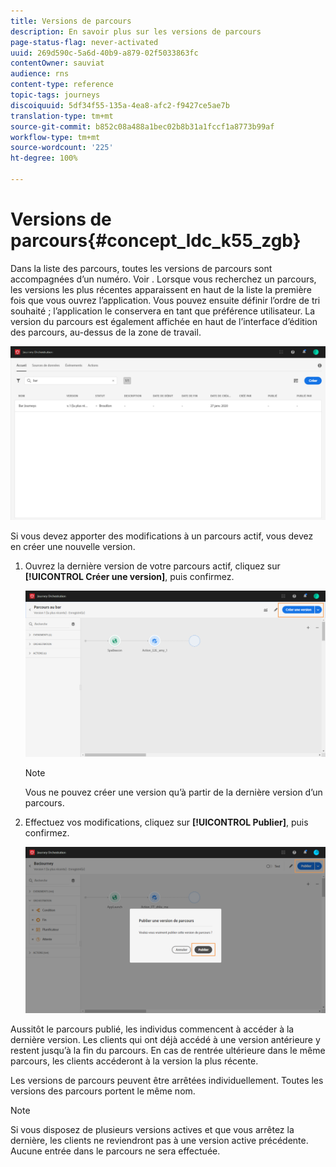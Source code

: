 ```yaml
---
title: Versions de parcours
description: En savoir plus sur les versions de parcours
page-status-flag: never-activated
uuid: 269d590c-5a6d-40b9-a879-02f5033863fc
contentOwner: sauviat
audience: rns
content-type: reference
topic-tags: journeys
discoiquuid: 5df34f55-135a-4ea8-afc2-f9427ce5ae7b
translation-type: tm+mt
source-git-commit: b852c08a488a1bec02b8b31a1fccf1a8773b99af
workflow-type: tm+mt
source-wordcount: '225'
ht-degree: 100%

---
```



# Versions de parcours{#concept_ldc_k55_zgb}

Dans la liste des parcours, toutes les versions de parcours sont accompagnées d’un numéro. Voir [](../building-journeys/using-the-journey-designer.md). Lorsque vous recherchez un parcours, les versions les plus récentes apparaissent en haut de la liste la première fois que vous ouvrez l’application. Vous pouvez ensuite définir l’ordre de tri souhaité ; l’application le conservera en tant que préférence utilisateur. La version du parcours est également affichée en haut de l’interface d’édition des parcours, au-dessus de la zone de travail.

![](../assets/journeyversions1.png)

Si vous devez apporter des modifications à un parcours actif, vous devez en créer une nouvelle version.

1. Ouvrez la dernière version de votre parcours actif, cliquez sur **[!UICONTROL Créer une version]**, puis confirmez.

   ![](../assets/journeyversions2.png)

   >[!NOTE]
   >
   >Vous ne pouvez créer une version qu’à partir de la dernière version d’un parcours.

1. Effectuez vos modifications, cliquez sur **[!UICONTROL Publier]**, puis confirmez.

   ![](../assets/journeyversions3.png)

Aussitôt le parcours publié, les individus commencent à accéder à la dernière version. Les clients qui ont déjà accédé à une version antérieure y restent jusqu’à la fin du parcours. En cas de rentrée ultérieure dans le même parcours, les clients accéderont à la version la plus récente.

Les versions de parcours peuvent être arrêtées individuellement. Toutes les versions des parcours portent le même nom.

>[!NOTE]
>
>Si vous disposez de plusieurs versions actives et que vous arrêtez la dernière, les clients ne reviendront pas à une version active précédente. Aucune entrée dans le parcours ne sera effectuée.
